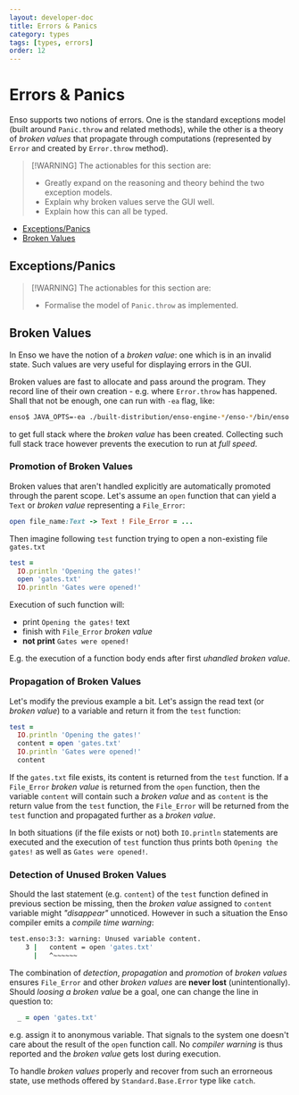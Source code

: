 ```yaml
---
layout: developer-doc
title: Errors & Panics
category: types
tags: [types, errors]
order: 12
---
```


# Errors & Panics

Enso supports two notions of errors. One is the standard exceptions model (built
around `Panic.throw` and related methods), while the other is a theory of
_broken values_ that propagate through computations (represented by `Error` and
created by `Error.throw` method).

> [!WARNING] The actionables for this section are:
>
> - Greatly expand on the reasoning and theory behind the two exception models.
> - Explain why broken values serve the GUI well.
> - Explain how this can all be typed.

<!-- MarkdownTOC levels="2,3" autolink="true" -->

- [Exceptions/Panics](#errors--panics)
- [Broken Values](#broken-values)

<!-- /MarkdownTOC -->

## Exceptions/Panics

> [!WARNING] The actionables for this section are:
>
> - Formalise the model of `Panic.throw` as implemented.

## Broken Values

In Enso we have the notion of a _broken value_: one which is in an invalid
state. Such values are very useful for displaying errors in the GUI.

Broken values are fast to allocate and pass around the program. They record line
of their own creation - e.g. where `Error.throw` has happened. Shall that not be
enough, one can run with `-ea` flag, like:

```bash
enso$ JAVA_OPTS=-ea ./built-distribution/enso-engine-*/enso-*/bin/enso --run x.enso
```

to get full stack where the _broken value_ has been created. Collecting such
full stack trace however prevents the execution to run at _full speed_.

### Promotion of Broken Values

Broken values that aren't handled explicitly are automatically promoted through
the parent scope. Let's assume an `open` function that can yield a `Text` or
_broken value_ representing a `File_Error`:

```ruby
open file_name:Text -> Text ! File_Error = ...
```

Then imagine following `test` function trying to open a non-existing file
`gates.txt`

```ruby
test =
  IO.println 'Opening the gates!'
  open 'gates.txt'
  IO.println 'Gates were opened!'
```

Execution of such function will:

- print `Opening the gates!` text
- finish with `File_Error` _broken value_
- **not print** `Gates were opened!`

E.g. the execution of a function body ends after first _uhandled broken value_.

### Propagation of Broken Values

Let's modify the previous example a bit. Let's assign the read text (or _broken
value_) to a variable and return it from the `test` function:

```ruby
test =
  IO.println 'Opening the gates!'
  content = open 'gates.txt'
  IO.println 'Gates were opened!'
  content
```

If the `gates.txt` file exists, its content is returned from the `test`
function. If a `File_Error` _broken value_ is returned from the `open` function,
then the variable `content` will contain such a _broken value_ and as `content`
is the return value from the `test` function, the `File_Error` will be returned
from the `test` function and propagated further as a _broken value_.

In both situations (if the file exists or not) both `IO.println` statements are
executed and the execution of `test` function thus prints both
`Opening the gates!` as well as `Gates were opened!`.

### Detection of Unused Broken Values

Should the last statement (e.g. `content`) of the `test` function defined in
previous section be missing, then the _broken value_ assigned to `content`
variable might _"disappear"_ unnoticed. However in such a situation the Enso
compiler emits a _compile time warning_:

```bash
test.enso:3:3: warning: Unused variable content.
    3 |   content = open 'gates.txt'
      |   ^~~~~~~
```

The combination of _detection_, _propagation_ and _promotion_ of _broken values_
ensures `File_Error` and other _broken values_ are **never lost**
(unintentionally). Should _loosing a broken value_ be a goal, one can change the
line in question to:

```ruby
  _ = open 'gates.txt'
```

e.g. assign it to anonymous variable. That signals to the system one doesn't
care about the result of the `open` function call. No _compiler warning_ is thus
reported and the _broken value_ gets lost during execution.

To handle _broken values_ properly and recover from such an errorneous state,
use methods offered by `Standard.Base.Error` type like `catch`.
